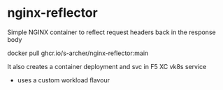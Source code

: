 # nginx-reflector
Simple NGINX container to reflect request headers back in the response body

docker pull ghcr.io/s-archer/nginx-reflector:main

It also creates a container deployment and svc in F5 XC vk8s service
 - uses a custom workload flavour 
